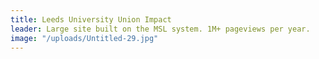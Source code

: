 ```yaml
---
title: Leeds University Union Impact
leader: Large site built on the MSL system. 1M+ pageviews per year.
image: "/uploads/Untitled-29.jpg"
---
```


